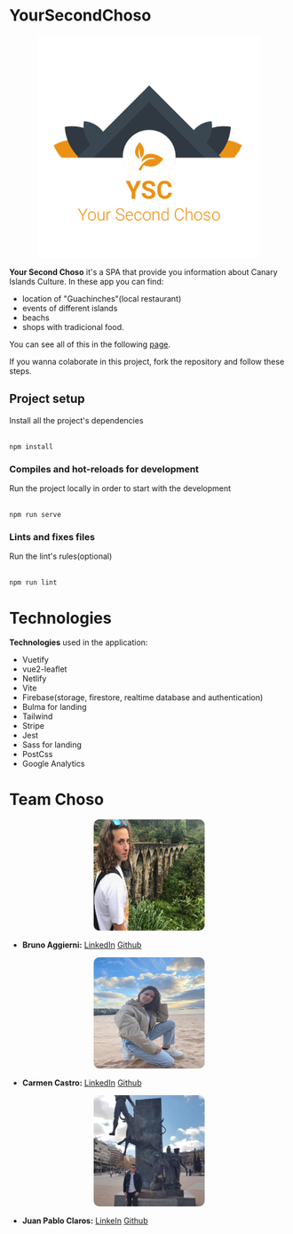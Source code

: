 # YourSecondChoso

<p align="center"><img src="./src/assets/logo_transparent.png" title="Logo YourSecondChoso" height=400 width=400 alt="YourSecondChoso"/></p>

  **Your Second Choso** it's a SPA that provide you information about Canary Islands Culture. In these app you can find:
- location of "Guachinches"(local restaurant)
- events of different islands
- beachs
- shops with tradicional food.

You can see all of this in the following [page](https://landingysc.netlify.app/).

If you wanna colaborate in this project, fork the repository and follow these steps.

##  Project setup
Install all the project's dependencies
```

npm install

```
###  Compiles and hot-reloads for development
Run the project locally in order to start with the development
```

npm run serve

``` 
###  Lints and fixes files
Run the lint's rules(optional)
```

npm run lint

```
# Technologies

**Technologies** used in the application:
- Vuetify
- vue2-leaflet
- Netlify
- Vite
- Firebase(storage, firestore, realtime database and authentication)
- Bulma for landing
- Tailwind
- Stripe
- Jest
- Sass for landing
- PostCss
- Google Analytics

# Team Choso

<p align="center" style="border-radius: 30px;"><img src="./src/assets/About/br_bruno.jpg" alt="Bruno photo" style="border-radius: 10px; margin: auto;" height=200 width=200/></p>

- **Bruno Aggierni:** [LinkedIn](https://www.linkedin.com/in/bruno-aggierni/) [Github](https://github.com/Braggiouy)

<p align="center" style="border-radius: 30px;"><img src="./src/assets/About/ca_carmen.jpg" alt="Carmen photo" style="border-radius: 10px; margin: auto;" height=200 width=200/></p>

- **Carmen Castro:** [LinkedIn](https://www.linkedin.com/in/carmen-c-813478116/) [Github](https://github.com/carcasgon)

<p align="center" style="border-radius: 30px;"><img src="./src/assets/About/jp_juanpa.jpg" alt="Juan Pablo photo" style="border-radius: 10px; margin: auto;" height=200 width=200/></p>

- **Juan Pablo Claros:** [LinkeIn](https://www.linkedin.com/in/juan-pablo-claros-romero-9068b7188/) [Github](https://github.com/juanpabloclaros)

